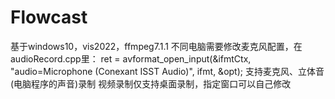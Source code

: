 # Flowcast
基于windows10，vis2022，ffmpeg7.1.1
不同电脑需要修改麦克风配置，在audioRecord.cpp里：
ret = avformat_open_input(&ifmtCtx, "audio=Microphone (Conexant ISST Audio)", ifmt, &opt);
支持麦克风、立体音(电脑程序的声音)录制
视频录制仅支持桌面录制，指定窗口可以自己修改

